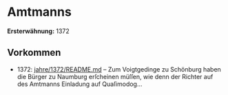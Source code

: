 # Amtmanns

**Ersterwähnung:** 1372

## Vorkommen
- 1372: [jahre/1372/README.md](../jahre/1372/README.md) – Zum Voigtgedinge zu Schönburg haben die Bürger
zu Naumburg erſcheinen müſſen, wie denn der Richter
auf des Amtmanns Einladung auf Quaſimodog...

